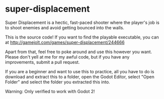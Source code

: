 # super-displacement
Super Displacement is a hectic, fast-paced shooter where the player's job is to shoot enemies and avoid getting bounced into the walls.

This is the source code! If you want to find the playable executable, you can at http://gamejolt.com/games/super-displacement/244666

Apart from that, feel free to poke around and use this however you want. Please don't yell at me for my awful code, but if you have any improvements, submit a pull request. 

If you are a beginner and want to use this to practice, all you have to do is download and extract this to a folder, open the Godot Editor, select "Open Folder" and select the folder you extracted this into. 

Warning: Only verified to work with Godot 2!
